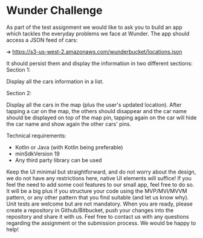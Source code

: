 # Wunder Challenge 

As part of the test assignment we would like to ask you to build an app which
tackles the everyday problems we face at Wunder. The app should access a
JSON feed of cars:

➔ https://s3-us-west-2.amazonaws.com/wunderbucket/locations.json

It should persist them and display the information in two different sections:
Section 1:

Display all the cars information in a list.

Section 2:

Display all the cars in the map (plus the user's updated location).
After tapping a car on the map, the others should disappear and the car name
should be displayed on top of the map pin, tapping again on the car will hide the
car name and show again the other cars' pins.

Technical requirements:

- Kotlin or Java (with Kotlin being preferable)
- minSdkVersion 19
- Any third party library can be used

Keep the UI minimal but straightforward, and do not worry about the design, we
do not have any restrictions here, native UI elements will suffice! If you feel the
need to add some cool features to our small app, feel free to do so.
It will be a big plus if you structure your code using the MVP/MVI/MVVM
pattern, or any other pattern that you find suitable (and let us know why). Unit
tests are welcome but are not mandatory.
When you are ready, please create a repository in Github/Bitbucket, push your
changes into the repository and share it with us. Feel free to contact us with any
questions regarding the assignment or the submission process. We would be
happy to help!
